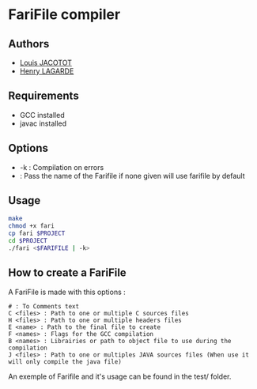 # FariFile compiler

## Authors

* [Louis JACOTOT](mailto:louis.jacotot@telecomnancy.net)
* [Henry LAGARDE](mailto:henry.lagarde@telecomnancy.net)

## Requirements

* GCC installed
* javac installed

## Options

* -k : Compilation on errors
* <name> : Pass the name of the Farifile if none given will use farifile by default

## Usage

```sh
make
chmod +x fari
cp fari $PROJECT
cd $PROJECT
./fari <$FARIFILE | -k>
```

## How to create a FariFile

A FariFile is made with this options :

    # : To Comments text
    C <files> : Path to one or multiple C sources files
    H <files> : Path to one or multiple headers files
    E <name> : Path to the final file to create
    F <names> : Flags for the GCC compilation
    B <names> : Librairies or path to object file to use during the compilation
    J <files> : Path to one or multiples JAVA sources files (When use it will only compile the java file)

An exemple of Farifile and it's usage can be found in the test/ folder.
